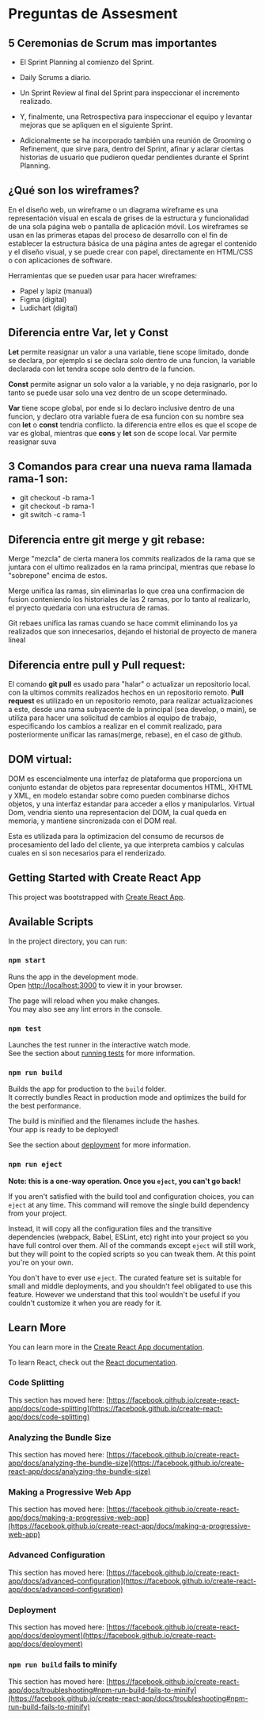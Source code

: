 # Preguntas de Assesment

## 5 Ceremonias de Scrum mas importantes

- El Sprint Planning al comienzo del Sprint.

- Daily Scrums a diario.

- Un Sprint Review al final del Sprint para inspeccionar el incremento realizado.

- Y, finalmente, una Retrospectiva para inspeccionar el equipo y levantar mejoras que se apliquen en el siguiente Sprint.

- Adicionalmente se ha incorporado también una reunión de Grooming o Refinement, que sirve para, dentro del Sprint, afinar y aclarar ciertas historias de usuario que pudieron quedar pendientes durante el Sprint Planning.

## ¿Qué son los wireframes?

En el diseño web, un wireframe o un diagrama wireframe es una representación visual en escala de grises de la estructura y funcionalidad de una sola página web o pantalla de aplicación móvil. Los wireframes se usan en las primeras etapas del proceso de desarrollo con el fin de establecer la estructura básica de una página antes de agregar el contenido y el diseño visual, y se puede crear con papel, directamente en HTML/CSS o con aplicaciones de software.

Herramientas que se pueden usar para hacer wireframes:

- Papel y lapiz (manual)
- Figma (digital)
- Ludichart (digital)

## Diferencia entre Var, let y Const

**Let** permite reasignar un valor a una variable, tiene scope limitado, donde se declara, por ejemplo si se declara solo dentro de una funcion, la variable declarada con let tendra scope solo dentro de la funcion.

**Const** permite asignar un solo valor a la variable, y no deja rasignarlo, por lo tanto se puede usar solo una vez dentro de un scope determinado.

**Var** tiene scope global, por ende si lo declaro inclusive dentro de una funcion, y declaro otra variable fuera de esa funcion con su nombre sea con **let** o **const** tendria conflicto. la diferencia entre ellos es que el scope de var es global, mientras que **cons** y **let** son de scope local. Var permite reasignar suva

## 3 Comandos para crear una nueva rama llamada rama-1 son:

- git checkout -b rama-1
- git checkout -b rama-1
- git switch -c rama-1

## Diferencia entre git merge y git rebase:


Merge "mezcla" de cierta manera los commits realizados de la rama que se juntara con el ultimo realizados en la rama principal, mientras que rebase lo "sobrepone" encima de estos.

Merge unifica las ramas, sin eliminarlas lo que crea una confirmacion de fusion conteniendo los historiales de las 2 ramas, por lo tanto al realizarlo, el pryecto quedaria con una estructura de ramas.

Git rebaes unifica las ramas cuando se hace commit eliminando los ya realizados que son innecesarios, dejando el historial de proyecto de manera lineal

## Diferencia entre pull y Pull request:

El comando **git pull** es usado para "halar" o actualizar un repositorio local. con la ultimos commits realizados hechos en un repositorio remoto. **Pull request** es utilizado en un repositorio remoto, para realizar actualizaciones a este, desde una rama subyacente de la principal (sea develop, o main), se utiliza para hacer una solicitud de cambios al equipo de trabajo, especificando los cambios a realizar en el commit realizado, para posteriormente unificar las ramas(merge, rebase), en el caso de github.

## DOM virtual:

DOM es escencialmente una interfaz de plataforma que proporciona un conjunto estandar de objetos para representar documentos HTML, XHTML y XML, en modelo estandar sobre como pueden combinarse dichos objetos, y una interfaz estandar para acceder a ellos y manipularlos. Virtual Dom, vendria siento una representacion del DOM, la cual queda en memoria, y mantiene sincronizada con el DOM real.

Esta es utilizada para la optimizacion del consumo de recursos de procesamiento del lado del cliente, ya que interpreta cambios y calculas cuales en si son necesarios para el renderizado.



## Getting Started with Create React App

This project was bootstrapped with [Create React App](https://github.com/facebook/create-react-app).

## Available Scripts

In the project directory, you can run:

### `npm start`

Runs the app in the development mode.\
Open [http://localhost:3000](http://localhost:3000) to view it in your browser.

The page will reload when you make changes.\
You may also see any lint errors in the console.

### `npm test`

Launches the test runner in the interactive watch mode.\
See the section about [running tests](https://facebook.github.io/create-react-app/docs/running-tests) for more information.

### `npm run build`

Builds the app for production to the `build` folder.\
It correctly bundles React in production mode and optimizes the build for the best performance.

The build is minified and the filenames include the hashes.\
Your app is ready to be deployed!

See the section about [deployment](https://facebook.github.io/create-react-app/docs/deployment) for more information.

### `npm run eject`

**Note: this is a one-way operation. Once you `eject`, you can't go back!**

If you aren't satisfied with the build tool and configuration choices, you can `eject` at any time. This command will remove the single build dependency from your project.

Instead, it will copy all the configuration files and the transitive dependencies (webpack, Babel, ESLint, etc) right into your project so you have full control over them. All of the commands except `eject` will still work, but they will point to the copied scripts so you can tweak them. At this point you're on your own.

You don't have to ever use `eject`. The curated feature set is suitable for small and middle deployments, and you shouldn't feel obligated to use this feature. However we understand that this tool wouldn't be useful if you couldn't customize it when you are ready for it.

## Learn More

You can learn more in the [Create React App documentation](https://facebook.github.io/create-react-app/docs/getting-started).

To learn React, check out the [React documentation](https://reactjs.org/).

### Code Splitting

This section has moved here: [https://facebook.github.io/create-react-app/docs/code-splitting](https://facebook.github.io/create-react-app/docs/code-splitting)

### Analyzing the Bundle Size

This section has moved here: [https://facebook.github.io/create-react-app/docs/analyzing-the-bundle-size](https://facebook.github.io/create-react-app/docs/analyzing-the-bundle-size)

### Making a Progressive Web App

This section has moved here: [https://facebook.github.io/create-react-app/docs/making-a-progressive-web-app](https://facebook.github.io/create-react-app/docs/making-a-progressive-web-app)

### Advanced Configuration

This section has moved here: [https://facebook.github.io/create-react-app/docs/advanced-configuration](https://facebook.github.io/create-react-app/docs/advanced-configuration)

### Deployment

This section has moved here: [https://facebook.github.io/create-react-app/docs/deployment](https://facebook.github.io/create-react-app/docs/deployment)

### `npm run build` fails to minify

This section has moved here: [https://facebook.github.io/create-react-app/docs/troubleshooting#npm-run-build-fails-to-minify](https://facebook.github.io/create-react-app/docs/troubleshooting#npm-run-build-fails-to-minify)
